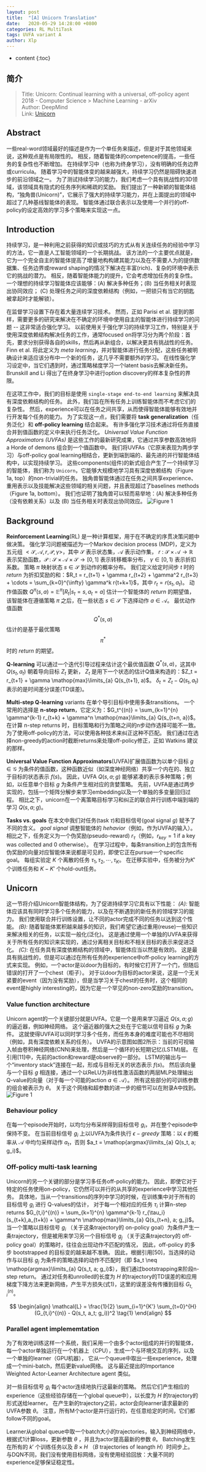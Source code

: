 ```yaml
---
layout: post
title:  "[A] Unicorn Translation"
date:   2020-05-29 14:28:00 +0800
categories: RL MultiTask
tags: UVFA variant A
author: Xlp
---
```

* content
{:toc}

## 简介 
> Title: Unicorn: Continual learning with a universal, off-policy agent  
> 2018 - Computer Science > Machine Learning - arXiv  
> Author: DeepMind   
> Link: [Unicorn](https://arxiv.org/abs/1802.08294)





## Abstract
一些real-word领域最好的描述是作为一个单任务来描述，但是对于其他领域来说，这种观点是有局限性的。
相反，随着智能体的competence的提高，一些任务的复杂性也不断增加。
在持续学习中（也称为终身学习），没有明确的任务边界或curricula。
随着学习中的智能体变的越来越强大，持续学习仍然是阻碍快速进步的前沿领域之一。
为了测试持续学习的能力，我们考虑一个具有挑战性的3D领域，该领域具有隐式的任务序列和稀疏的奖励。
我们提出了一种新颖的智能体结构，“独角兽(Unicorn)”，它展示了强大的持续学习能力，并在上面提出的领域中超过了几种基线智能体的表现。
智能体通过联合表示以及使用一个并行的off-policy的设定高效的学习多个策略来实现这一点。

## Introduction
持续学习，是一种利用之前获得的知识或技巧的方式从有关连续任务的经验中学习的方法，它一直是人工智能领域的一个长期挑战。
该方法的一个主要优点就是，它为一个完全自主的智能体提高了增量地构构建其能力以及在不需要人为的提供数据集、任务边界或reward shaping的情况下解决在丰富(rich)、复杂的环境中表示它的挑战的潜力。
相反，随着智能体能力的提升，它会考虑增加任务的复杂性。
一个理想的持续学习智能体应该能够：(A) 解决多种任务；(B) 当任务相关时表现出协同效应； (C) 处理任务之间的深度依赖结构（例如，一把锁只有当它的钥匙被拿起时才能解锁）。

在监督学习设置下存在着大量连续学习技术。
然而，正如 Parisi et al. 提到的那样，需要更多的研究来解决在不确定的环境中使用自主的智能体进行持续学习的问题 -- 这非常适合强化学习。
以前使用关于强化学习的持续学习工作，特别是关于使用深度依赖结构解决任务的工作，通常focused on将学习分为两个阶段：首先，要求分别获得各自的skills，然后再从新组合，以解决更具有挑战性的任务。
Finn et al. 将此定义为 *meta learning*，并对智能体进行任务分配，这些任务被明确设计来适应该分布中一个新的任务，这几乎不需要额外的学习。
在线性强化学习设定中，当它们遇到时，通过策略梯度学习一个latent basis去解决新任务。
Brunskill and Li 得出了在终身学习中进行option discovery的样本复杂性的界限。

在这项工作中，我们的目标是使用 `single-stage end-to-end learning` 来解决具有深度依赖结构的任务。
此外，我们旨在所有任务上训练智能体而不考虑它们的复杂性。
然后，experience可以在任务之间共享，从而使得智能体能够有效地并行开发每个任务的能力。
为了实现这一点，我们需要将 **task generalization**（任务泛化）和 **off-policy learning** 结合起来。
有许多强化学习技术通过将任务直接合并到值函数的定义中来执行任务泛化。
*Universal Value Function Approximators (UVFAs)* 是这些工作的最新研究成果，它通过共享参数高效地将 a Horde of demons 组合到一个值函数中。
我们将UVFAs（它原来表现为两步学习）与off-policy goal learning相结合，更新到端到端的、最先进的并行智能体结构中，以实现持续学习。
这些components(组件)的新式组合产生了一个持续学习的智能体，我们称为 `Unicorn`，它能够大规模地学习具有深度依赖结构（Figure 1a, top）的non-trivial的任务。
独角兽智能体通过在任务之间共享experience、重用表示以及技能解决这些领域的相关问题，并且表现超过了baselines methods（Figure 1a, bottom）。
我们也证明了独角兽可以轻而易举地：(A) 解决多种任务（没有依赖关系）以及 (B) 当任务相关时表现出协同效应。
![Figure 1](../image/Unicorn-structure.png "Unicorn structure")

## Background
**Reinforcement Learning**(RL) 是一种计算框架，用于在不确定的序贯决策问题中做决策。
强化学习问题被描述为一个Markov decision process (MDP)，定义为五元组 $<\mathcal{S}, \mathcal{A}, r, \mathcal{P}, \gamma>$，其中 $\mathcal{S}$ 表示状态集，$\mathcal{A}$ 表示动作集，
$r\ :\ \mathcal{S} \times \mathcal{A} \rightarrow \mathbb{R}$ 表示奖励函数，$\mathcal{P}\ :\ \mathcal{S} \times \mathcal{A} \times \mathcal{S} \rightarrow [0,1]$ 表示转移概率分布，
$\gamma \in [0,1)$ 表示折扣系数。
策略 $\pi$ 映射状态 $s \in \mathcal{S}$ 到动作的概率分布。
我们定义给定时间步 $t$ 时的 *return* 为折扣奖励的和：$R_t = r_{t+1} + \gamma r_{t+2} + \gamma^2 r_{t+3} + \cdots = \sum_{k=0}^{\infty} \gamma^k r{t+k+1}$，其中 $r_t = r(s_t, a_t)$。
动作值函数 $Q^\pi(s,a) = \mathbb{E}^\pi [R_t|s_t = s, a_t = a]$ 估计一个智能体的 *return* 的期望值，该智能体在遵循策略 $\pi$ 之后，在一些状态 $s \in \mathcal{S}$ 下选择动作 $a \in \mathcal{A}$。
最优动作值函数 $$Q^{*}(s,a)$$ 估计的是基于最优策略 $$\pi^{*}$$ 时的 *return* 的期望。

**Q-learning** 可以通过一个迭代引导过程来估计这个最优值函数 $Q^{*}(s,a)$，这其中 $Q(s_t,a_t)$ 朝着导向目标 $Z_t$ 更新，
$Z_t$ 是用下一个状态的估计Q值来构造的：$Z_t = r_{t+1} + \gamma \mathop{max}\limits_{a} Q(s_{t+1}, a)$。
$\delta_t = Z_t - Q(s_t, a_t)$ 表示的是时间差分误差(TD误差)。

**Multi-step Q-learning** variants 在单个导引目标中使用多条transitions。
一个常用的选择是 **n-step return**，它定义为：$G_t^{(n)} = \sum_{k=1}^{n} \gamma^{k-1} r_{t+k} + \gamma^n \mathop{max}\limits_{a} Q(s_{t+n, a})$。
在计算 n-step returns 时，目标策略和行为策略之间的n步动作选择可能不一致。
为了使用off-policy的方法，可以使用各种技术来纠正这种不匹配。
我们通过在选择non-greedy的action时截断returns来处理off-policy修正，正如 Watkins 建议的那样。

**Universal Value Function Approximators**(UVFA)扩展值函数为以单个目标 $g \in \mathcal{G}$ 为条件的值函数，这种函数近似（如深度神经网络）共享一个内在的、独立于目标的状态表示 $f(s)$。
因此，UVFA $Q(s,a;g)$ 能够紧凑的表示多种策略；例如，以任意单个目标 $g$ 为条件产生相对应的贪婪策略。
先前，UVFA是通过两步实现的，包括一个矩阵分解步来学习embedding以及一个单独的多变量回归过程。
相比之下，unicorn在一个离策略目标学习和纠正的联合并行训练中端到端的学习 $Q(s,a;g)$。

**Tasks vs. goals** 在本文中我们对任务(task $\tau$)和目标信号(goal signal $g$) 赋予了不同的含义。
*goal signal* 调整智能体的 *hehavior*（例如，作为UVFA的输入）。
相比之下，任务定义为一个伪奖励(pseudo-reward) $r_\tau$（例如，$r_{key} = 1$ if a key was collected and 0 otherwise）。
在学习过程中，每条transition上的包含所有伪奖励的向量对应智能体来说都是可见的，即使它正在pursue一个specific goal。
每组实验定 $K$ 个离散的任务 ${\tau_1, \tau_2, \cdots, \tau_K}$。
在迁移实验中，任务被分为$K'$个训练任务和 $K - K'$ 个hold-out任务。

## Unicorn
这一节将介绍Unicorn智能体结构，为了促进持续学习它具有以下性能：
*(A):* 智能体应该具有同时学习多个任务的能力，以及在不断遇到的新任务的领域学习的能力。
我们使用联合并行训练设置，让不同的actor完成不同的任务以达到这个性能。
*(B):* 随着智能体累积越来越多的知识，我们希望它通过重用(reuse)一些知识来解决相关的任务，以实现一般化(泛化)。
这是通过使用一个单独的UVFA来获得关于所有任务的知识来实现的，通过分离相关目标和不相关目标的表示来促进泛化。
*(C):* 在任务具有深度依赖结构的领域中，智能体应当以然是有效的。
这是最具有挑战性的，但是可以通过在所有任务的experience中off-policy learning的方式来实现。
例如，一个actor是以door为目标的，有时候它打开了一个门，但随后错误的打开了一个chest（柜子）。
对于以door为目标的actor来说，这是一个无关紧要的event（因为没有奖励），但是当学习关于chest的任务时，这个相同的event是highly interesting的，因为它是一个罕见的non-zero奖励的transition。

### Value function architecture
Unicorn agent的一个关键部分就是UVFA，它是一个是用来学习逼近 $Q(s,a;g)$ 的逼近器，例如神经网络。
这个逼近器的强大之处在于它能以信号目标 $g$ 为条件。
这就使得UVFA可以同时学习多个任务，而任务本身的难度可能也不尽相同（例如，具有深度依赖关系的任务）。
UVFA的示意图如图2所示：当前的可视输入帧由卷积神经网络(CNN)来处理，然后是一个循环的长短期记忆(LSTM)层。
在引用[11]中，先前的action和reward是observe的一部分。
LSTM的输出与一个“inventory stack”连接在一起，形成与目标无关的状态表示 $f(s)$。
然后该向量与一个目标 $g$ 相连接，通过一个以ReLU为非线性激活函数的两层MLP处理输出Q-value的向量（对于每一个可能的action $a \in \mathcal{A}$）。
所有这些部分的可训练参数的组合被表示为 $\theta$。
关于这个网络和超参数的进一步的细节可以在附录A中找到。
![Figure 1](../image/UVFA结构图.png "Unicorn structure")

### Behaviour policy
在每一个episode开始时，以均匀分布采样得到目标信号 $g_i$，并在整个episode中保持不变。
在当前目标信号 $g_i$ 上以UVFA为条件执行 $\epsilon - greedy$ 策略：以 $\epsilon$ 的概率从 $\mathcal{A}$ 中均匀采样动作 $a_t$，否则 $a_t = \mathop{argmax}\limits_{a} Q(s_t, a; g_i)$。

### Off-policy multi-task learning
Unicorn的另一个关键的部分是学习多任务off-policy的能力。
因此，即使它对于特定的任务使用on-policy，它仍然可以并行的从共享的experience中学习其他任务。
具体地，当从一个transitions的序列中学习的时候，在训练集中对于所有的目标信号 $g_i$ 进行 Q-values的估计，
对于每一个相对应的任务 $\tau_i$ 计算n-step returns $G_{t,i}^{(n)} = \sum_{k=1}^{n} \gamma^{k-1} r_{\tau_i}(s_{t+k},a_{t+k}) + \gamma^n \mathop{max}\limits_{a} Q(s_{t+n}, a; g_j)$。
当一个策略以目标信号 $g_i$ （关于这条trajectory的 on-policy goal）为条件产生一条trajectory，但是被用来学习另一个目标信号 $g_j$ （关于这条trajectory的 off-policy goal）的策略时，往往会出现动作不匹配的情况，
因此，off-policy 的多步 bootstrapped 的目标变的越来越不准确。
因此，根据引用[50]，当选择的动作与以目标 $g_j$ 为条件的策略选择的动作不匹配时（即 $a_t \neq \mathop{argmax}\limits_{a} Q(s_t, a; g_i)$），我们通过bootstrapping来阶段n-step return。
通过对任务和unrolled的长度为 $H$ 的trajectory的TD误差的和应用梯度下降方法来更新网络，产生平方损失(式1)，这里的误差没有传播到目标 $G_{t,i}^{(n)}$。

$$
\begin{align}
\mathcal{L} = \frac{1}{2} \sum_{i=1}^{K'} \sum_{t=0}^{H} (G_{t,i}^{(n)} - Q(s_t, a_t; g_i))^2 \tag{1}
\end{align}
$$


### Parallel agent implememtation
为了有效地训练这样一个系统，我们采用一个由多个actor组成的并行的智能体，每一个actor单独运行在一个机器上（CPU），生成一个与环境交互的序列，以及一个单独的learner（GPU机器），
它从一个queue中取出一些experience，处理成一个mini-batch，然后更新value网络。
这与最近提出的Importance Weighted Actor-Learner Architecture agent 类似。

对一些目标信号 $g_i$ 每个actor连续地执行这最新的策略。
然后它们产生相应的experience（这些经验存储在一个global queue中），以长度为 $H$ 的trajectory的形式送给learner。
在产生新的trajectory之前，actor会向learner请求最新的UVFA参数 $\theta$。
注意，所有M个actor是并行运行的，在任意给定的时间，它们都follow不同的goal。

Learner从global queue中取一个batch大小的trajectories，输入到神经网络中，根据式1计算loss，更新参数 $\theta$ ，并且为actor提高最新的参数 $\theta$。
Batching发生在所有的 $k'$ 个训练任务以及 $B \times H$ （$B$ trajectories of leangth $H$）时间步上。
与DQN不同，我们没有使用目标网络，没有使用经验回放：大量不同的experience足够保证稳定性。
















































